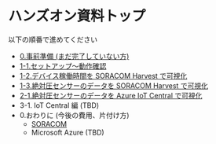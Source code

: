 # ハンズオン資料トップ

以下の順番で進めてください

- <a href="https://soracom.github.io/jp-training/WioLTE/0/prepare.html" target="_blank">0.事前準備 (まだ完了していない方)</a>
- [1-1.セットアップ〜動作確認](1/1-setup)
- [1-2.デバイス稼働時間を SORACOM Harvest で可視化](1/2-uptime)
- [1-3.絶対圧センサーのデータを SORACOM Harvest で可視化](1/3-sensor)
- [2-1.絶対圧センサーのデータを Azure IoT Central で可視化](2/1-soracom-beam+azure-iot-central)
- 3-1. IoT Central 編 (TBD)
- 0.おわりに (今後の費用、片付け方)
    - [SORACOM](0/closing-soracom)
    - Microsoft Azure (TBD)